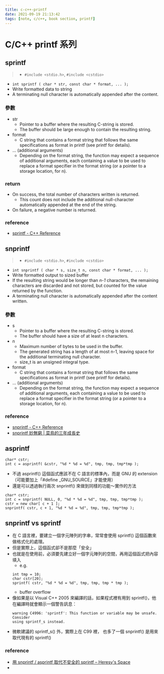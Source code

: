 ```yaml
---
title: c-c++-printf
date: 2021-09-19 21:13:42
tags: [note, c/c++, book section, printf]
---
```


# C/C++ printf 系列

## sprintf
> - `#include <stdio.h>`, `#include <cstdio>`
- `int sprintf ( char * str, const char * format, ... );`
- Write formatted data to string
- A terminating null character is automatically appended after the content.
<!--more-->
### 參數
- str
    - Pointer to a buffer where the resulting C-string is stored.
    - The buffer should be large enough to contain the resulting string.
- format
    - C string that contains a format string that follows the same specifications as format in printf (see printf for details).
- ... (additional arguments)
    - Depending on the format string, the function may expect a sequence of additional arguments, each containing a value to be used to replace a format specifier in the format string (or a pointer to a storage location, for n).
### return
- On success, the total number of characters written is returned.
    - This count does not include the additional null-character automatically appended at the end of the string.
- On failure, a negative number is returned.

### reference
- [sprintf - C++ Reference](http://www.cplusplus.com/reference/cstdio/sprintf/)

## snprintf
> - `#include <stdio.h>`, `#include <cstdio>`
- `int snprintf ( char * s, size_t n, const char * format, ... );`
- Write formatted output to sized buffer
- If the resulting string would be longer than _n-1_ characters, the remaining characters are discarded and not stored, but counted for the value returned by the function.
- A terminating null character is automatically appended after the content written.

### 參數
* s
    * Pointer to a buffer where the resulting C-string is stored.
    * The buffer should have a size of at least n characters.
* n
    * Maximum number of bytes to be used in the buffer.
    * The generated string has a length of at most n-1, leaving space for the additional terminating null character.
    * size_t is an unsigned integral type.
* format
    * C string that contains a format string that follows the same specifications as format in printf (see printf for details).
* ... (additional arguments)
    * Depending on the format string, the function may expect a sequence of additional arguments, each containing a value to be used to replace a format specifier in the format string (or a pointer to a storage location, for n).


### reference
- [snprintf - C++ Reference](https://www.cplusplus.com/reference/cstdio/snprintf/)
- [snprintf 妙無窮 | 菜鳥的三年成長史](https://wirelessr.gitbooks.io/working-life/content/snprintf_miao_wu_qiong.html)

## asprintf
```clike
char* cstr;
int c = asprintf( &cstr, "%d * %d = %d", tmp, tmp, tmp*tmp );
```
- 不過 asprintf() 這個函式應該不在 C 語言的標準內，而是 GNU 的 extension（可能要加上「#define     _GNU_SOURCE」才能使用）
- 還是可以透過執行兩次 snprintf() 來做到同樣的功能～實作的方法
```clike
char* cstr;
int c = snprintf( NULL, 0, "%d * %d = %d", tmp, tmp, tmp*tmp );
cstr = new char[ c + 1 ];
snprintf( cstr, c + 1, "%d * %d = %d", tmp, tmp, tmp*tmp );
```

## snprintf vs sprintf
- 在 C 語言裡，要建立一個字元陣列的字串，常常會使用 sprintf() 這個函數來做格式化的處理。
- 但是實際上，這個函式卻不是那麼「安全」
- 也就是在使用前，必須要先建立好一個字元陣列的空間，再用這個函式把內容填入
    - e.g.
    ```clike
    int tmp = 10;
    char cstr[20];
    sprintf( cstr, "%d * %d = %d", tmp, tmp, tmp * tmp );
    ```
    - buffer overflow
- 像如果是以 Visual C++ 2005 來編譯的話，如果程式裡有用到 sprintf()，他在編譯時就會顯示一個警告訊息：
    ```clike
    warning C4996: 'sprintf': This function or variable may be unsafe. Consider 
    using sprintf_s instead.
    ```
- 微軟建議的 sprintf_s() 外，實際上在 C99 裡， 也多了一個 snprintf() 是用來取代現有的 sprintf()
### reference
- [用 snprintf / asprintf 取代不安全的 sprintf – Heresy's Space](https://kheresy.wordpress.com/2010/01/28/%E7%94%A8-snprintf-asprintf-%E5%8F%96%E4%BB%A3%E4%B8%8D%E5%AE%89%E5%85%A8%E7%9A%84-sprintf/)
- 